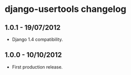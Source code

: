 django-usertools changelog
==========================


1.0.1 - 19/07/2012
------------------

* Django 1.4 compatibility.


1.0.0 - 10/10/2012
------------------

* First production release.